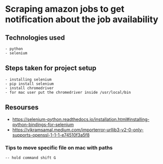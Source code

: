 # Scraping amazon jobs to get notification about the job availability
 ## Technologies used
    - python
    - selenium

## Steps taken for project setup
    - installing selenium 
    - pip install selenium
    - install chromedriver
    - for mac user put the chromedriver inside /usr/local/bin

## Resourses
 - https://selenium-python.readthedocs.io/installation.html#installing-python-bindings-for-selenium
 - https://vikramsamal.medium.com/importerror-urllib3-v2-0-only-supports-openssl-1-1-1-e74510f3a5f8

 ### Tips to move specific file on mac with paths
    -- hold command shift G
